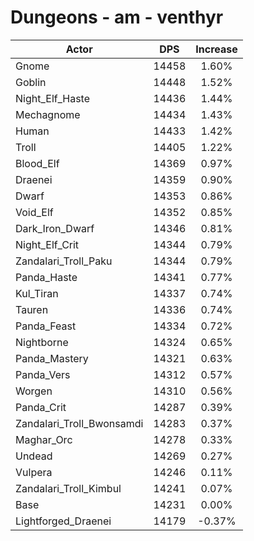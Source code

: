 # Dungeons - am - venthyr
| Actor | DPS | Increase |
|---|:---:|:---:|
|Gnome|14458|1.60%|
|Goblin|14448|1.52%|
|Night_Elf_Haste|14436|1.44%|
|Mechagnome|14434|1.43%|
|Human|14433|1.42%|
|Troll|14405|1.22%|
|Blood_Elf|14369|0.97%|
|Draenei|14359|0.90%|
|Dwarf|14353|0.86%|
|Void_Elf|14352|0.85%|
|Dark_Iron_Dwarf|14346|0.81%|
|Night_Elf_Crit|14344|0.79%|
|Zandalari_Troll_Paku|14344|0.79%|
|Panda_Haste|14341|0.77%|
|Kul_Tiran|14337|0.74%|
|Tauren|14336|0.74%|
|Panda_Feast|14334|0.72%|
|Nightborne|14324|0.65%|
|Panda_Mastery|14321|0.63%|
|Panda_Vers|14312|0.57%|
|Worgen|14310|0.56%|
|Panda_Crit|14287|0.39%|
|Zandalari_Troll_Bwonsamdi|14283|0.37%|
|Maghar_Orc|14278|0.33%|
|Undead|14269|0.27%|
|Vulpera|14246|0.11%|
|Zandalari_Troll_Kimbul|14241|0.07%|
|Base|14231|0.00%|
|Lightforged_Draenei|14179|-0.37%|
